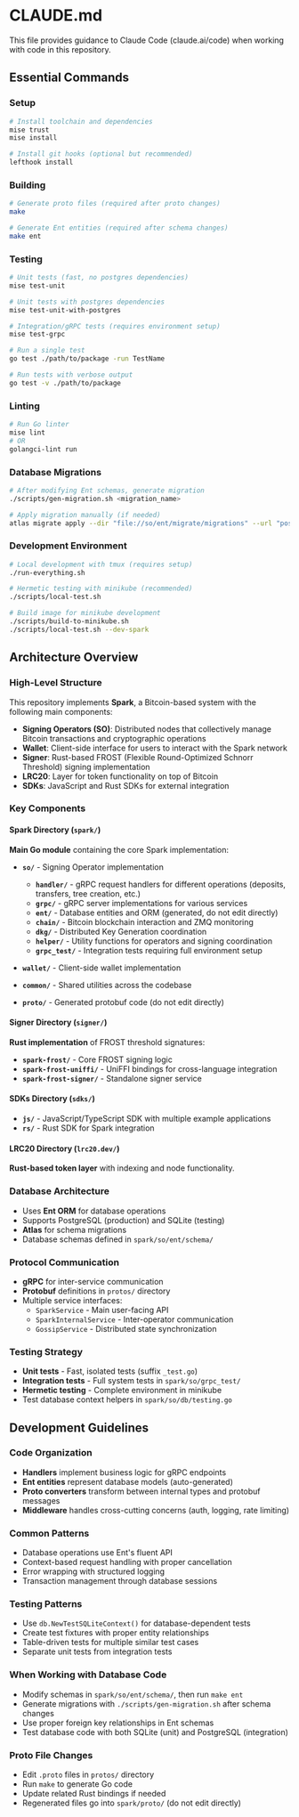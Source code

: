 # CLAUDE.md

This file provides guidance to Claude Code (claude.ai/code) when working with code in this repository.

## Essential Commands

### Setup
```bash
# Install toolchain and dependencies
mise trust
mise install

# Install git hooks (optional but recommended)
lefthook install
```

### Building
```bash
# Generate proto files (required after proto changes)
make

# Generate Ent entities (required after schema changes)
make ent
```

### Testing
```bash
# Unit tests (fast, no postgres dependencies)
mise test-unit

# Unit tests with postgres dependencies
mise test-unit-with-postgres

# Integration/gRPC tests (requires environment setup)
mise test-grpc

# Run a single test
go test ./path/to/package -run TestName

# Run tests with verbose output
go test -v ./path/to/package
```

### Linting
```bash
# Run Go linter
mise lint
# OR
golangci-lint run
```

### Database Migrations
```bash
# After modifying Ent schemas, generate migration
./scripts/gen-migration.sh <migration_name>

# Apply migration manually (if needed)
atlas migrate apply --dir "file://so/ent/migrate/migrations" --url "postgresql://127.0.0.1:5432/sparkoperator_0?sslmode=disable"
```

### Development Environment
```bash
# Local development with tmux (requires setup)
./run-everything.sh

# Hermetic testing with minikube (recommended)
./scripts/local-test.sh

# Build image for minikube development
./scripts/build-to-minikube.sh
./scripts/local-test.sh --dev-spark
```

## Architecture Overview

### High-Level Structure
This repository implements **Spark**, a Bitcoin-based system with the following main components:

- **Signing Operators (SO)**: Distributed nodes that collectively manage Bitcoin transactions and cryptographic operations
- **Wallet**: Client-side interface for users to interact with the Spark network
- **Signer**: Rust-based FROST (Flexible Round-Optimized Schnorr Threshold) signing implementation
- **LRC20**: Layer for token functionality on top of Bitcoin
- **SDKs**: JavaScript and Rust SDKs for external integration

### Key Components

#### Spark Directory (`spark/`)
**Main Go module** containing the core Spark implementation:

- **`so/`** - Signing Operator implementation
  - **`handler/`** - gRPC request handlers for different operations (deposits, transfers, tree creation, etc.)
  - **`grpc/`** - gRPC server implementations for various services
  - **`ent/`** - Database entities and ORM (generated, do not edit directly)
  - **`chain/`** - Bitcoin blockchain interaction and ZMQ monitoring
  - **`dkg/`** - Distributed Key Generation coordination
  - **`helper/`** - Utility functions for operators and signing coordination
  - **`grpc_test/`** - Integration tests requiring full environment setup

- **`wallet/`** - Client-side wallet implementation
- **`common/`** - Shared utilities across the codebase
- **`proto/`** - Generated protobuf code (do not edit directly)

#### Signer Directory (`signer/`)
**Rust implementation** of FROST threshold signatures:
- **`spark-frost/`** - Core FROST signing logic
- **`spark-frost-uniffi/`** - UniFFI bindings for cross-language integration
- **`spark-frost-signer/`** - Standalone signer service

#### SDKs Directory (`sdks/`)
- **`js/`** - JavaScript/TypeScript SDK with multiple example applications
- **`rs/`** - Rust SDK for Spark integration

#### LRC20 Directory (`lrc20.dev/`)
**Rust-based token layer** with indexing and node functionality.

### Database Architecture
- Uses **Ent ORM** for database operations
- Supports PostgreSQL (production) and SQLite (testing)
- **Atlas** for schema migrations
- Database schemas defined in `spark/so/ent/schema/`

### Protocol Communication
- **gRPC** for inter-service communication
- **Protobuf** definitions in `protos/` directory
- Multiple service interfaces:
  - `SparkService` - Main user-facing API
  - `SparkInternalService` - Inter-operator communication
  - `GossipService` - Distributed state synchronization

### Testing Strategy
- **Unit tests** - Fast, isolated tests (suffix `_test.go`)
- **Integration tests** - Full system tests in `spark/so/grpc_test/`
- **Hermetic testing** - Complete environment in minikube
- Test database context helpers in `spark/so/db/testing.go`

## Development Guidelines

### Code Organization
- **Handlers** implement business logic for gRPC endpoints
- **Ent entities** represent database models (auto-generated)
- **Proto converters** transform between internal types and protobuf messages
- **Middleware** handles cross-cutting concerns (auth, logging, rate limiting)

### Common Patterns
- Database operations use Ent's fluent API
- Context-based request handling with proper cancellation
- Error wrapping with structured logging
- Transaction management through database sessions

### Testing Patterns
- Use `db.NewTestSQLiteContext()` for database-dependent tests
- Create test fixtures with proper entity relationships
- Table-driven tests for multiple similar test cases
- Separate unit tests from integration tests

### When Working with Database Code
- Modify schemas in `spark/so/ent/schema/`, then run `make ent`
- Generate migrations with `./scripts/gen-migration.sh` after schema changes
- Use proper foreign key relationships in Ent schemas
- Test database code with both SQLite (unit) and PostgreSQL (integration)

### Proto File Changes
- Edit `.proto` files in `protos/` directory
- Run `make` to generate Go code
- Update related Rust bindings if needed
- Regenerated files go into `spark/proto/` (do not edit directly)